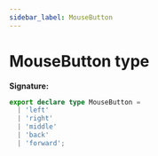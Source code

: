 ```yaml
---
sidebar_label: MouseButton
---
```


# MouseButton type

**Signature:**

```typescript
export declare type MouseButton =
  | 'left'
  | 'right'
  | 'middle'
  | 'back'
  | 'forward';
```

